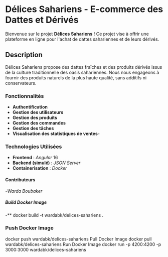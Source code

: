 # Délices Sahariens - E-commerce des Dattes et Dérivés

Bienvenue sur le projet **Délices Sahariens** ! Ce projet vise à offrir une plateforme en ligne pour l'achat de dattes sahariennes et de leurs dérivés.

## Description
Délices Sahariens propose des dattes fraîches et des produits dérivés issus de la culture traditionnelle des oasis sahariennes. Nous nous engageons à fournir des produits naturels de la plus haute qualité, sans additifs ni conservateurs.

### Fonctionnalités
- **Authentification**
- **Gestion des utilisateurs**
- **Gestion des produits**
- **Gestion des commandes**
- **Gestion des tâches**
- **Visualisation des statistiques de ventes**-

### Technologies Utilisées
- **Frontend** : *Angular* 16
- **Backend (simulé)** : *JSON Server*
- **Containerisation** : *Docker* 

#### Contributeurs
-*Warda Boubaker* 

##### Build Docker Image
-** docker build -t wardabk/delices-sahariens .
### Push Docker Image
docker push wardabk/delices-sahariens 
 Pull Docker Image
docker pull wardabk/delices-sahariens
 Run Docker Image
docker run -p 4200:4200 -p 3000:3000 wardabk/delices-sahariens
